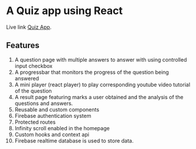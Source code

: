 # A Quiz app using React

Live link [Quiz App](https://quiz-react-js.netlify.app/).

## Features

1. A question page with multiple answers to answer with using controlled input checkbox
2. A progressbar that monitors the progress of the question being answered
3. A mini player (react player) to play corresponding youtube video tutorial of the question
4. A result page featuring marks a user obtained and the analysis of the questions and answers.
5. Reusable and custom components
6. Firebase authentication system
7. Protected routes
8. Infinity scroll enabled in the homepage
9. Custom hooks and context api
10. Firebase realtime database is used to store data.
